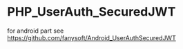 # PHP_UserAuth_SecuredJWT
for android part see https://github.com/fanysoft/Android_UserAuthSecuredJWT
